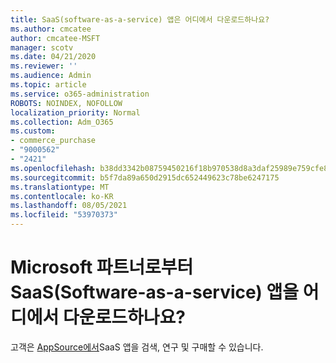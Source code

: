 ```yaml
---
title: SaaS(software-as-a-service) 앱은 어디에서 다운로드하나요?
ms.author: cmcatee
author: cmcatee-MSFT
manager: scotv
ms.date: 04/21/2020
ms.reviewer: ''
ms.audience: Admin
ms.topic: article
ms.service: o365-administration
ROBOTS: NOINDEX, NOFOLLOW
localization_priority: Normal
ms.collection: Adm_O365
ms.custom:
- commerce_purchase
- "9000562"
- "2421"
ms.openlocfilehash: b38dd3342b08759450216f18b970538d8a3daf25989e759cfe8ac91b4b8154af
ms.sourcegitcommit: b5f7da89a650d2915dc652449623c78be6247175
ms.translationtype: MT
ms.contentlocale: ko-KR
ms.lasthandoff: 08/05/2021
ms.locfileid: "53970373"
---
```

# <a name="where-do-i-get-software-as-a-service-saas-apps-from-microsoft-partners"></a>Microsoft 파트너로부터 SaaS(Software-as-a-service) 앱을 어디에서 다운로드하나요?

고객은 [AppSource에서](https://appsource.microsoft.com)SaaS 앱을 검색, 연구 및 구매할 수 있습니다.